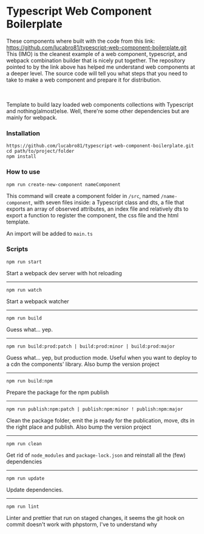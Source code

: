 # Typescript Web Component Boilerplate

These components where built with the code from this link:
https://github.com/lucabro81/typescript-web-component-boilerplate.git
<br>
This (IMO) is the cleanest example of a web component, typescript, and webpack combination builder that is
 nicely put together.  The repository pointed to by the link above has helped me understand web components at a deeper level.  The source code will tell you what steps that you need to take to make a web component and prepare it for distribution.

<br><br>
Template to build lazy loaded web components collections with Typescript and nothing(almost)else. Well, there're some other dependencies but are mainly for webpack.

### Installation

```
https://github.com/lucabro81/typescript-web-component-boilerplate.git
cd path/to/project/folder
npm install
```

### How to use

```
npm run create-new-component nameComponent
```
This command will create a component folder in ```/src```, named ```/name-component```, with seven files inside: a Typescript class and dts, a file that exports an array of observed attributes, an index file and relatively dts to export a function to register the component, the css file and the html template.

An import will be added to ```main.ts```

### Scripts

```
npm run start
```
Start a webpack dev server with hot reloading

---

```
npm run watch
```
Start a webpack watcher

---

```
npm run build
```
Guess what... yep.

---

```
npm run build:prod:patch | build:prod:minor | build:prod:major
```
Guess what... yep, but production mode. Useful when you want to deploy to a cdn the components' library. Also bump the version project

---

```
npm run build:npm
```
Prepare the package for the npm publish

---

```
npm run publish:npm:patch | publish:npm:minor ! publish:npm:major
```
Clean the package folder, emit the js ready for the publication, move, dts in the right place and publish. Also bump the version project

---

```
npm run clean
```
Get rid of ```node_modules``` and ```package-lock.json``` and reinstall all the (few) dependencies

---

```
npm run update
```
Update dependencies.

---

```
npm run lint
```
Linter and prettier that run on staged changes, it seems the git hook on commit doesn't work with phpstorm, I've to understand why
